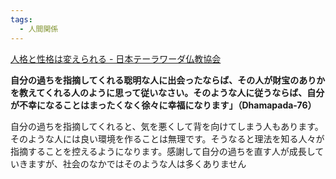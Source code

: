```yaml
---
tags:
  - 人間関係
---
```

[人格と性格は変えられる - 日本テーラワーダ仏教協会](https://j-theravada.com/dhamma/kantouhouwa/kantou025/)

**自分の過ちを指摘してくれる聡明な人に出会ったならば、その人が財宝のありかを教えてくれる人のように思って従いなさい。そのような人に従うならば、自分が不幸になることはまったくなく徐々に幸福になります」（Dhamapada-76）**

自分の過ちを指摘してくれると、気を悪くして背を向けてしまう人もあります。そのような人には良い環境を作ることは無理です。そうなると理法を知る人々が指摘することを控えるようになります。感謝して自分の過ちを直す人が成長していきますが、社会のなかではそのような人は多くありません